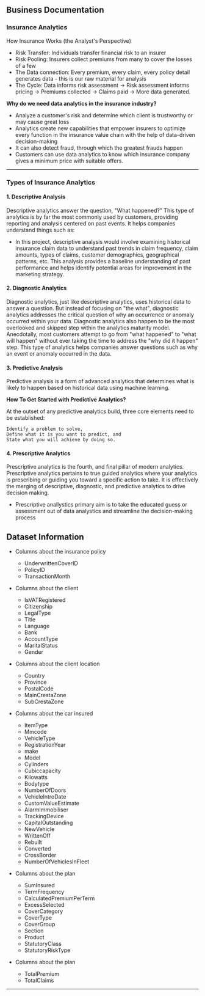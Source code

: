 ## Business Documentation
### Insurance Analytics
How Insurance Works (the Analyst's Perspective)
- Risk Transfer: Individuals transfer financial risk to an insurer
- Risk Pooling: Insurers collect premiums from many to cover the losses of a few
- The Data connection: Every premium, every claim, every policy detail generates data - this is our raw material for analysis
- The Cycle: Data informs risk assessment -> Risk assessment informs pricing -> Premiums collected -> Claims paid -> More data generated.

**Why do we need data analytics in the insurance industry?**
- Analyze a customer's risk and determine which client is trustworthy or may cause great loss
- Analytics create new capabilities that empower insurers to optimize every function in the insurance value chain with the help of data-driven decision-making
- It can also detect fraud, through which the greatest frauds happen
- Customers can use data analytics to know which insurance company gives a minimum price with suitable offers.

---

### Types of Insurance Analytics

#### 1. Descriptive Analysis
Descriptive analytics answer the question, "What happened?" This type of analytics is by far the most commonly used by customers, providing reporting and analysis centered on past events. It helps companies understand things such as:

- In this project, descriptive analysis would involve examining historical insurance claim data to understand past trends in claim frequency, claim amounts, types of claims, customer demographics, geographical patterns, etc. This analysis provides a baseline understanding of past performance and helps identify potential areas for improvement in the marketing strategy.

#### 2. Diagnostic Analytics
Diagnostic analytics, just like descriptive analytics, uses historical data to answer a question. But instead of focusing on "the what", diagnostic analytics addresses the critical question of why an occurrence or anomaly occurred within your data. Diagnostic analytics also happen to be the most overlooked and skipped step within the analytics maturity model. Anecdotally, most customers attempt to go from "what happened" to "what will happen" without ever taking the time to address the "why did it happen" step. This type of analytics helps companies answer questions such as why an event or anomaly occurred in the data.

#### 3. Predictive Analysis
Predictive analysis is a form of advanced analytics that determines what is likely to happen based on historical data using machine learning.

**How To Get Started with Predictive Analytics?**

At the outset of any predictive analytics build, three core elements need to be established:

    Identify a problem to solve,
    Define what it is you want to predict, and
    State what you will achieve by doing so.

#### 4. Prescriptive Analytics
Prescriptive analytics is the fourth, and final pillar of modern analytics. Prescriptive analytics pertains to true guided analytics where your analytics is prescribing or guiding you toward a specific action to take. It is effectively the merging of descriptive, diagnostic, and predictive analytics to drive decision making.

- Prescriptive anallystics primary aim is to take the educated guess or assessment out of data analystics and streamline the decision-making process

## Dataset Information
- Columns about the insurance policy
    - UnderwrittenCoverID
    - PolicyID
    - TransactionMonth
- Columns about the client
    - IsVATRegistered
    - Citizenship
    - LegalType
    - Title
    - Language
    - Bank
    - AccountType
    - MaritalStatus
    - Gender

- Columns about the client location
    - Country
    - Province
    - PostalCode
    - MainCrestaZone
    - SubCrestaZone

- Columns about the car insured
    - ItemType
    - Mmcode
    - VehicleType
    - RegistrationYear
    - make
    - Model
    - Cylinders
    - Cubiccapacity
    - Kilowatts
    - Bodytype
    - NumberOfDoors
    - VehicleIntroDate
    - CustomValueEstimate
    - AlarmImmobiliser
    - TrackingDevice
    - CapitalOutstanding
    - NewVehicle
    - WrittenOff
    - Rebuilt
    - Converted
    - CrossBorder
    - NumberOfVehiclesInFleet

- Columns about the plan
    - SumInsured
    - TermFrequency
    - CalculatedPremiumPerTerm
    - ExcessSelected
    - CoverCategory
    - CoverType
    - CoverGroup
    - Section
    - Product
    - StatutoryClass
    - StatutoryRiskType

- Columns about the plan
    - TotalPremium
    - TotalClaims

---
